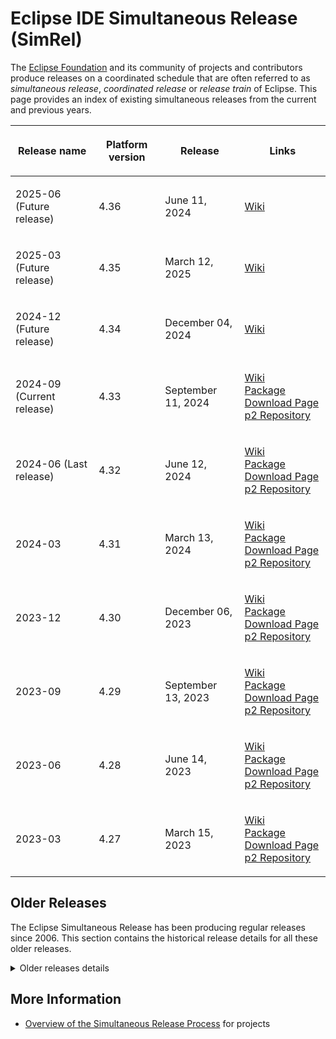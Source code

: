 # Eclipse IDE Simultaneous Release (SimRel)

The [Eclipse Foundation](https://wiki.eclipse.org/Foundation) and its community of
projects and contributors produce releases on a coordinated schedule
that are often referred to as *simultaneous release*, *coordinated
release* or *release train* of Eclipse. This page provides an index of
existing simultaneous releases from the current and previous years.


<table>
<thead>
<tr class="header">
<th><p>Release name</p></th>
<th><p>Platform version</p></th>
<th><p>Release</p></th>
<th><p>Links</p></th>
</tr>
</thead>
<tbody>

<tr class="odd">
<td><p>2025-06 (Future release)</p></td>
<td><p>4.36</p></td>
<td><p>June 11, 2024</p></td>
<td><p><a
href="SimRel/2025-06.md">Wiki</a><br />
<!-- Uncomment on release day
<a
href="https://www.eclipse.org/downloads/packages/release/2025-06/r">Package
Download Page</a><br />
<a href="https://download.eclipse.org/releases/2025-06/">p2
Repository</a>
-->
</p></td>
</tr>

<tr class="even">
<td><p>2025-03 (Future release)</p></td>
<td><p>4.35</p></td>
<td><p>March 12, 2025</p></td>
<td><p><a
href="SimRel/2025-03.md">Wiki</a><br />
<!-- Uncomment on release day
<a
href="https://www.eclipse.org/downloads/packages/release/2025-03/r">Package
Download Page</a><br />
<a href="https://download.eclipse.org/releases/2025-03/">p2
Repository</a>
-->
</p></td>
</tr>

<tr class="odd">
<td><p>2024-12 (Future release)</p></td>
<td><p>4.34</p></td>
<td><p>December 04, 2024</p></td>
<td><p><a
href="SimRel/2024-12.md">Wiki</a><br />
<!-- Uncomment on release day
<a
href="https://www.eclipse.org/downloads/packages/release/2024-12/r">Package
Download Page</a><br />
<a href="https://download.eclipse.org/releases/2024-12/">p2
Repository</a>
-->
</p></td>
</tr>

<tr class="even">
<td><p>2024-09 (Current release)</p></td>
<td><p>4.33</p></td>
<td><p>September 11, 2024</p></td>
<td><p><a
href="SimRel/2024-09.md">Wiki</a><br />
<a
href="https://www.eclipse.org/downloads/packages/release/2024-09/r">Package
Download Page</a><br />
<a href="https://download.eclipse.org/releases/2024-09/">p2
Repository</a>
</p></td>
</tr>

<tr class="odd">
<td><p>2024-06 (Last release)</p></td>
<td><p>4.32</p></td>
<td><p>June 12, 2024</p></td>
<td><p><a
href="SimRel/2024-06.md">Wiki</a><br />
<a
href="https://www.eclipse.org/downloads/packages/release/2024-06/r">Package
Download Page</a><br />
<a href="https://download.eclipse.org/releases/2024-06/">p2
Repository</a>
</p></td>
</tr>

<tr class="even">
<td><p>2024-03</p></td>
<td><p>4.31</p></td>
<td><p>March 13, 2024</p></td>
<td><p><a
href="SimRel/2024-03.md">Wiki</a><br />
<a
href="https://www.eclipse.org/downloads/packages/release/2024-03/r">Package
Download Page</a><br />
<a href="https://download.eclipse.org/releases/2024-03/">p2
Repository</a>
</p></td>
</tr>

<tr class="odd">
<td><p>2023-12</p></td>
<td><p>4.30</p></td>
<td><p>December 06, 2023</p></td>
<td><p><a
href="SimRel/2023-12.md">Wiki</a><br />
<a
href="https://www.eclipse.org/downloads/packages/release/2023-12/r">Package
Download Page</a><br />
<a href="https://download.eclipse.org/releases/2023-12/">p2
Repository</a>
</p></td>
</tr>

<tr class="even">
<td><p>2023-09</p></td>
<td><p>4.29</p></td>
<td><p>September 13, 2023</p></td>
<td><p><a
href="SimRel/2023-09.md">Wiki</a><br />
<a
href="https://www.eclipse.org/downloads/packages/release/2023-09/r">Package
Download Page</a><br />
<a href="https://download.eclipse.org/releases/2023-09/">p2
Repository</a></p></td>
</tr>

<tr class="odd">
<td><p>2023-06</p></td>
<td><p>4.28</p></td>
<td><p>June 14, 2023</p></td>
<td><p><a
href="SimRel/2023-06.md">Wiki</a><br />
<a
href="https://www.eclipse.org/downloads/packages/release/2023-06/r">Package
Download Page</a><br />
<a href="https://download.eclipse.org/releases/2023-06/">p2
Repository</a></p></td>
</tr>

<tr class="even">
<td><p>2023-03</p></td>
<td><p>4.27</p></td>
<td><p>March 15, 2023</p></td>
<td><p><a
href="SimRel/2023-03.md">Wiki</a><br />
<a
href="https://www.eclipse.org/downloads/packages/release/2023-03/r">Package
Download Page</a><br />
<a href="https://download.eclipse.org/releases/2023-03/">p2
Repository</a></p></td>
</tr>

</tbody>
</table>


## Older Releases

The Eclipse Simultaneous Release has been producing regular releases since 2006.
This section contains the historical release details for all these older releases.

<details>
<summary>Older releases details</summary>

Since the 2018-09 release, the cadence changed from one annual main
release plus 3 update/service releases to a 13-week cycle with rolling
releases.

<table>
<thead>
<tr class="header">
<th><p>Release name</p></th>
<th><p>Platform version</p></th>
<th><p>Release</p></th>
<th><p>Links</p></th>
</tr>
</thead>
<tbody>
<tr class="odd">
<td><p>2022-12</p></td>
<td><p>4.26</p></td>
<td><p>December 07, 2022</p></td>
<td><p><a
href="SimRel/2022-12.md">Wiki</a><br />
<a
href="https://www.eclipse.org/downloads/packages/release/2022-12/r">Package
Download Page</a><br />
<a href="https://download.eclipse.org/releases/2022-12/">p2
Repository</a></p></td>
</tr>
<tr class="even">
<td><p>2022-09</p></td>
<td><p>4.25</p></td>
<td><p>September 14, 2022</p></td>
<td><p><a
href="SimRel/2022-09.md">Wiki</a><br />
<a
href="https://www.eclipse.org/downloads/packages/release/2022-09/r">Package
Download Page</a><br />
<a href="https://download.eclipse.org/releases/2022-09/">p2
Repository</a></p></td>
</tr>
<tr class="odd">
<td><p>2022-06</p></td>
<td><p>4.24</p></td>
<td><p>June 15, 2022</p></td>
<td><p><a
href="SimRel/2022-06.md">Wiki</a><br />
<a
href="https://www.eclipse.org/downloads/packages/release/2022-06/r">Package
Download Page</a><br />
<a href="https://download.eclipse.org/releases/2022-06/">p2
Repository</a></p></td>
</tr>
<tr class="even">
<td><p>2022-03</p></td>
<td><p>4.23</p></td>
<td><p>March 16, 2022</p></td>
<td><p><a
href="SimRel/2022-03.md">Wiki</a><br />
<a
href="https://www.eclipse.org/downloads/packages/release/2022-03/r">Package
Download Page</a><br />
<a href="https://download.eclipse.org/releases/2022-03/">p2
Repository</a></p></td>
</tr>
<tr class="odd">
<td><p>2021-12</p></td>
<td><p>4.22</p></td>
<td><p>December 08, 2021</p></td>
<td><p><a
href="SimRel/2021-12.md">Wiki</a><br />
<a
href="https://www.eclipse.org/downloads/packages/release/2021-12/r">Package
Download Page</a><br />
<a href="https://download.eclipse.org/releases/2021-12/">p2
Repository</a></p></td>
</tr>
<tr class="even">
<td><p>2021-09</p></td>
<td><p>4.21</p></td>
<td><p>September 15, 2021</p></td>
<td><p><a
href="SimRel/2021-09.md">Wiki</a><br />
<a
href="https://www.eclipse.org/downloads/packages/release/2021-09/r">Package
Download Page</a><br />
<a href="https://download.eclipse.org/releases/2021-09/">p2
Repository</a></p></td>
</tr>
<tr class="odd">
<td><p>2021-06</p></td>
<td><p>4.20</p></td>
<td><p>June 16, 2021</p></td>
<td><p><a
href="SimRel/2021-06.md">Wiki</a><br />
<a
href="https://www.eclipse.org/downloads/packages/release/2021-06/r">Package
Download Page</a><br />
<a href="https://download.eclipse.org/releases/2021-06/">p2
Repository</a></p></td>
</tr>
<tr class="even">
<td><p>2021-03</p></td>
<td><p>4.19</p></td>
<td><p>March 17, 2021</p></td>
<td><p><a
href="SimRel/2021-03.md">Wiki</a><br />
<a
href="https://www.eclipse.org/downloads/packages/release/2021-03/r">Package
Download Page</a><br />
<a href="https://download.eclipse.org/releases/2021-03/">p2
Repository</a></p></td>
</tr>
<tr class="odd">
<td><p>2020-12</p></td>
<td><p>4.18</p></td>
<td><p>December 16, 2020</p></td>
<td><p><a
href="SimRel/2020-12.md">Wiki</a><br />
<a
href="https://www.eclipse.org/downloads/packages/release/2020-12/r">Package
Download Page</a><br />
<a href="https://download.eclipse.org/releases/2020-12/">p2
Repository</a></p></td>
</tr>
<tr class="even">
<td><p>2020-09</p></td>
<td><p>4.17</p></td>
<td><p>September 16, 2020</p></td>
<td><p><a
href="SimRel/2020-09.md">Wiki</a><br />
<a
href="https://www.eclipse.org/downloads/packages/release/2020-09/r">Package
Download Page</a><br />
<a href="https://download.eclipse.org/releases/2020-09/">p2
Repository</a></p></td>
</tr>
<tr class="odd">
<td><p>2020-06</p></td>
<td><p>4.16</p></td>
<td><p>June 17, 2020</p></td>
<td><p><a
href="SimRel/2020-06.md">Wiki</a><br />
<a
href="https://www.eclipse.org/downloads/packages/release/2020-06/r">Package
Download Page</a><br />
<a href="https://download.eclipse.org/releases/2020-06/">p2
Repository</a></p></td>
</tr>
<tr class="even">
<td><p>2020-03</p></td>
<td><p>4.15</p></td>
<td><p>March 18, 2020</p></td>
<td><p><a
href="SimRel/2020-03.md">Wiki</a><br />
<a
href="https://www.eclipse.org/downloads/packages/release/2020-03/r">Package
Download Page</a><br />
<a href="https://download.eclipse.org/releases/2020-03/">p2
Repository</a></p></td>
</tr>
<tr class="odd">
<td><p>2019-12</p></td>
<td><p>4.14</p></td>
<td><p>December 18, 2019</p></td>
<td><p><a
href="SimRel/2019-12.md">Wiki</a><br />
<a
href="https://www.eclipse.org/downloads/packages/release/2019-12/r">Package
Download Page</a><br />
<a href="https://download.eclipse.org/releases/2019-12/">p2
Repository</a></p></td>
</tr>
<tr class="even">
<td><p>2019-09</p></td>
<td><p>4.13</p></td>
<td><p>September 18, 2019</p></td>
<td><p><a
href="SimRel/2019-09.md">Wiki</a><br />
<a
href="https://www.eclipse.org/downloads/packages/release/2019-09/r">Package
Download Page</a><br />
<a href="https://download.eclipse.org/releases/2019-09/">p2
Repository</a></p></td>
</tr>
<tr class="odd">
<td><p>2019-06</p></td>
<td><p>4.12</p></td>
<td><p>June 19, 2019</p></td>
<td><p><a
href="SimRel/2019-06.md">Wiki</a> / <a
href="https://wiki.eclipse.org/SimRel/2019-06/Simultaneous_Release_Plan">Plan</a><br />
<a
href="https://www.eclipse.org/downloads/packages/release/2019-06/r">Package
Download Page</a><br />
<a href="https://download.eclipse.org/releases/2019-06/">p2
Repository</a></p></td>
</tr>
<tr class="even">
<td><p>2019-03</p></td>
<td><p>4.11</p></td>
<td><p>March 20, 2019</p></td>
<td><p><a
href="SimRel/2019-03.md">Wiki</a> / <a
href="https://wiki.eclipse.org/SimRel/2019-03/Simultaneous_Release_Plan">Plan</a><br />
<a
href="https://www.eclipse.org/downloads/packages/release/2019-03/r">Package
Download Page</a><br />
<a href="https://download.eclipse.org/releases/2019-03/">p2
Repository</a></p></td>
</tr>
<tr class="odd">
<td><p>2018-12</p></td>
<td><p>4.10</p></td>
<td><p>December 19, 2018</p></td>
<td><p><a
href="SimRel/2018-12.md">Wiki</a> / <a
href="https://wiki.eclipse.org/SimRel/2018-12/Simultaneous_Release_Plan">Plan</a><br />
<a
href="https://www.eclipse.org/downloads/packages/release/2018-12/r">Package
Download Page</a><br />
<a href="https://download.eclipse.org/releases/2018-12/">p2
Repository</a></p></td>
</tr>
<tr class="even">
<td><p>2018-09</p></td>
<td><p>4.9</p></td>
<td><p>September 19, 2018</p></td>
<td><p><a
href="SimRel/2018-09.md">Wiki</a> / <a
href="https://wiki.eclipse.org/SimRel/2018-09/Simultaneous_Release_Plan">Plan</a><br />
<a
href="https://www.eclipse.org/downloads/packages/release/2018-09/r">Package
Download Page</a><br />
<a href="https://download.eclipse.org/releases/2018-09/">p2
Repository</a><br />
</p></td>
</tr>
</tbody>
</table>

Before the 2018-09 release, each main release typically occurred in
June, with follow-up update releases in September (\*.1), December
(\*.2), and March (\*.3).

<table>
<thead>
<tr class="header">
<th><p>Release name</p></th>
<th><p>Platform version</p></th>
<th><p>Main release</p></th>
<th><p>.1</p></th>
<th><p>.2</p></th>
<th><p>.3</p></th>
<th><p>Links</p></th>
</tr>
</thead>
<tbody>
<tr class="odd">
<td><p>Photon</p></td>
<td><p>4.8</p></td>
<td><p>June 27, 2018</p></td>
<td><p>None</p></td>
<td><p>None</p></td>
<td><p>None</p></td>
<td><p><a href="https://www.eclipse.org/photon/">Web Site</a><br />
<a href="https://wiki.eclipse.org/:Category:Photon">Wiki</a> / <a
href="https://wiki.eclipse.org/Photon/Simultaneous_Release_Plan">Plan</a><br />
<a href="https://www.eclipse.org/downloads/">Main Download
Page</a><br />
<a href="https://download.eclipse.org/releases/photon/">p2
Repository</a><br />
</p></td>
</tr>
<tr class="even">
<td><p>Oxygen</p></td>
<td><p>4.7</p></td>
<td><p>June 28, 2017</p></td>
<td><p>September 27, 2017</p></td>
<td><p>December 20, 2017</p></td>
<td><p>March 21, 2018</p></td>
<td><p><a href="https://www.eclipse.org/oxygen/">Web Site</a><br />
<a href="https://wiki.eclipse.org/:Category:Oxygen">Wiki</a> / <a
href="https://wiki.eclipse.org/Oxygen/Simultaneous_Release_Plan">Plan</a><br />
<a
href="https://www.eclipse.org/downloads/packages/release/oxygen/r">Package
Download Page</a><br />
<a href="https://download.eclipse.org/releases/oxygen/">p2
Repository</a><br />
</p></td>
</tr>
<tr class="odd">
<td><p>Neon</p></td>
<td><p>4.6</p></td>
<td><p>June 22, 2016</p></td>
<td><p>September 28, 2016</p></td>
<td><p>December 21, 2016</p></td>
<td><p>March 23, 2017</p></td>
<td><p><a href="https://www.eclipse.org/neon/">Web Site</a><br />
<a href="https://wiki.eclipse.org/:Category:Neon">Wiki</a> / <a
href="https://wiki.eclipse.org/Neon/Simultaneous_Release_Plan">Plan</a><br />
<a
href="https://www.eclipse.org/downloads/packages/release/neon/r">Package
Download Page</a><br />
<a href="https://download.eclipse.org/releases/neon/">p2
Repository</a><br />
</p></td>
</tr>
</tbody>
</table>

Before Neon, each release train had two service releases in September
(SR1) and February (SR2):

<table>
<thead>
<tr class="header">
<th><p>Release name</p></th>
<th><p>Platform version</p></th>
<th><p>Main release</p></th>
<th><p>SR1</p></th>
<th><p>SR2</p></th>
<th><p>Links</p></th>
</tr>
</thead>
<tbody>
<tr class="odd">
<td><p>Mars</p></td>
<td><p>4.5</p></td>
<td><p>June 24, 2015</p></td>
<td><p>September 22, 2015</p></td>
<td><p>February 24, 2016</p></td>
<td><p><a href="https://www.eclipse.org/mars/">Web Site</a><br />
<a href="https://wiki.eclipse.org/:Category:Mars">Wiki</a><br />
<a
href="https://www.eclipse.org/downloads/packages/release/mars/r">Package
Download Page</a><br />
<a href="https://download.eclipse.org/releases/mars/">p2
Repository</a><br />
</p></td>
</tr>
<tr class="even">
<td><p>Luna</p></td>
<td><p>4.4</p></td>
<td><p>June 25, 2014</p></td>
<td><p>September 23, 2014</p></td>
<td><p>February 25, 2015</p></td>
<td><p><a href="https://eclipse.org/luna">Web Site</a><br />
<a href="https://wiki.eclipse.org/:Category:Luna">Wiki</a><br />
<a
href="https://www.eclipse.org/downloads/packages/release/luna/r">Package
Download Page</a><br />
<a href="https://download.eclipse.org/releases/luna/">p2
Repository</a></p></td>
</tr>
<tr class="odd">
<td><p>Kepler</p></td>
<td><p>4.3</p></td>
<td><p>June 26, 2013</p></td>
<td><p>September 27, 2013</p></td>
<td><p>February 28, 2014</p></td>
<td><p><a href="https://eclipse.org/kepler">Web Site</a><br />
<a href="https://wiki.eclipse.org/:Category:Kepler">Wiki</a><br />
<a
href="https://www.eclipse.org/downloads/packages/release/kepler/r">Package
Download Page</a><br />
<a href="https://download.eclipse.org/releases/kepler/">p2
Repository</a></p></td>
</tr>
<tr class="even">
<td><p>Juno</p></td>
<td><p>4.2 (3.8)</p></td>
<td><p>June 27, 2012</p></td>
<td><p>September 28, 2012</p></td>
<td><p>March 1, 2013</p></td>
<td><p><a href="https://eclipse.org/juno">Web Site</a><br />
<a href="https://wiki.eclipse.org/:Category:Juno">Wiki</a><br />
<a
href="https://www.eclipse.org/downloads/packages/release/juno/r">Package
Download Page</a><br />
<a href="https://download.eclipse.org/releases/juno/">p2
Repository</a></p></td>
</tr>
<tr class="odd">
<td><p>Indigo</p></td>
<td><p>3.7</p></td>
<td><p>June 22, 2011</p></td>
<td><p>September 23, 2011</p></td>
<td><p>February 24, 2012</p></td>
<td><p><a href="https://eclipse.org/indigo">Web Site</a><br />
<a href="https://wiki.eclipse.org/:Category:Indigo">Wiki</a><br />
<a
href="https://www.eclipse.org/downloads/packages/release/indigo/r">Download
Page</a><br />
<a
href="https://download.eclipse.org/releases/indigo/">Repository</a></p></td>
</tr>
<tr class="even">
<td><p>Helios</p></td>
<td><p>3.6</p></td>
<td><p>June 23, 2010</p></td>
<td><p>September 24, 2010</p></td>
<td><p>February 25, 2011</p></td>
<td><p><a href="https://eclipse.org/helios">Web Site</a><br />
<a href="https://wiki.eclipse.org/:Category:Helios">Wiki</a><br />
<a
href="https://www.eclipse.org/downloads/packages/release/helios/r">Download
Page</a><br />
<a
href="https://download.eclipse.org/releases/helios/">Repository</a></p></td>
</tr>
<tr class="odd">
<td><p>Galileo</p></td>
<td><p>3.5</p></td>
<td><p>June 24, 2009</p></td>
<td><p>September 25, 2009</p></td>
<td><p>February 26, 2010</p></td>
<td><p><a href="https://eclipse.org/galileo">Web Site</a><br />
<a href="https://wiki.eclipse.org/Galileo_Simultaneous_Release">Wiki</a><br />
<a
href="https://www.eclipse.org/downloads/packages/release/galileo/r">Download
Page</a></p></td>
</tr>
<tr class="even">
<td><p>Ganymede</p></td>
<td><p>3.4</p></td>
<td><p>June 25, 2008</p></td>
<td><p>September 24, 2008</p></td>
<td><p>February 25, 2009</p></td>
<td><p><a href="https://eclipse.org/ganymede">Web Site</a><br />
<a href="https://wiki.eclipse.org/Ganymede_Simultaneous_Release">Wiki</a><br />
<a
href="https://www.eclipse.org/downloads/packages/release/ganymede/r">Download
Page</a></p></td>
</tr>
<tr class="odd">
<td><p>Europa</p></td>
<td><p>3.3</p></td>
<td><p>June 27, 2007</p></td>
<td><p>September 28, 2007</p></td>
<td><p>February 29, 2008</p></td>
<td><p><a href="https://eclipse.org/europa">Web Site</a><br />
<a href="https://wiki.eclipse.org/Europa_Simultaneous_Release">Wiki</a><br />
<a
href="https://www.eclipse.org/downloads/packages/release/europa/winter">Download
Page</a></p></td>
</tr>
<tr class="even">
<td><p>Callisto</p></td>
<td><p>3.2</p></td>
<td><p>June 26, 2006</p></td>
<td><p>N/A</p></td>
<td><p>N/A</p></td>
<td><p><a href="https://eclipse.org/callisto">Web Site</a> <a
href="https://wiki.eclipse.org/Callisto_Simultaneous_Release">Wiki</a></p></td>
</tr>
</tbody>
</table>

</details>

## More Information

-   [Overview of the Simultaneous Release
    Process](SimRel/Overview.md) for projects
